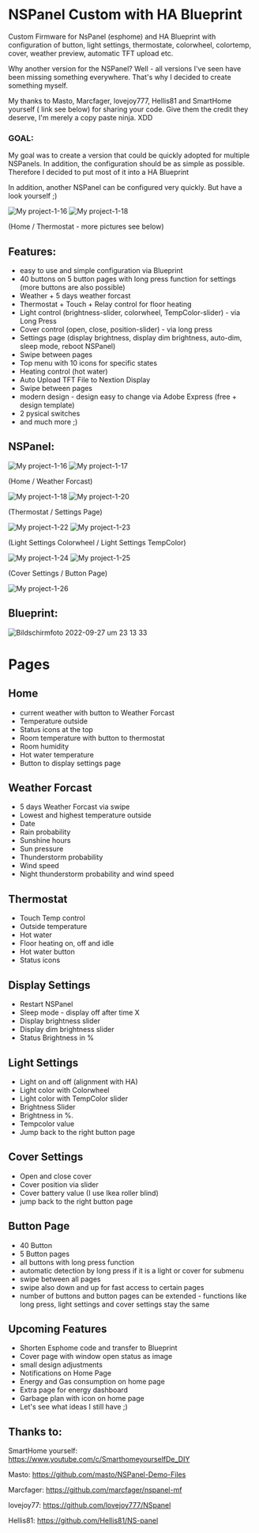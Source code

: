 # NSPanel Custom with HA Blueprint
Custom Firmware for NsPanel (esphome) and HA Blueprint with configuration of button, light settings, thermostate, colorwheel, colortemp, cover, weather preview, automatic TFT upload etc.

Why another version for the NSPanel? 
Well - all versions I've seen have been missing something everywhere. 
That's why I decided to create something myself.

My thanks to Masto, Marcfager, lovejoy777, Hellis81 and SmartHome yourself ( link see below) for sharing your code. Give them the credit they deserve, I'm merely a copy paste ninja. XDD


### GOAL:
My goal was to create a version that could be quickly adopted for multiple NSPanels.
In addition, the configuration should be as simple as possible. Therefore I decided to put most of it into a HA Blueprint

In addition, another NSPanel can be configured very quickly. But have a look yourself ;)

![My project-1-16](https://user-images.githubusercontent.com/41958506/192649717-6b04cd1a-1829-4fd5-8ba4-09eaf32f85d0.png)
![My project-1-18](https://user-images.githubusercontent.com/41958506/192650810-c7210d15-a07e-4f70-a593-af0a51c7f4bb.png)

(Home / Thermostat - more pictures see below)

## Features:
- easy to use and simple configuration via Blueprint
- 40 buttons on 5 button pages with long press function for settings (more buttons are also possible)
- Weather + 5 days weather forcast
- Thermostat + Touch + Relay control for floor heating
- Light control (brightness-slider, colorwheel, TempColor-slider) - via Long Press
- Cover control (open, close, position-slider) - via long press
- Settings page (display brightness, display dim brightness, auto-dim, sleep mode, reboot NSPanel)
- Swipe between pages
- Top menu with 10 icons for specific states
- Heating control (hot water)
- Auto Upload TFT File to Nextion Display
- Swipe between pages
- modern design - design easy to change via Adobe Express (free + design template)
- 2 pysical switches
- and much more ;)


## NSPanel:
![My project-1-16](https://user-images.githubusercontent.com/41958506/192649717-6b04cd1a-1829-4fd5-8ba4-09eaf32f85d0.png)
![My project-1-17](https://user-images.githubusercontent.com/41958506/192650793-9b657fa2-8056-46d7-aca3-065cde291df8.png)

(Home / Weather Forcast)

![My project-1-18](https://user-images.githubusercontent.com/41958506/192650810-c7210d15-a07e-4f70-a593-af0a51c7f4bb.png)
![My project-1-20](https://user-images.githubusercontent.com/41958506/192652078-ec4f3268-c00b-42a8-b1f9-c4da3e53d7a5.png)

(Thermostat / Settings Page)

![My project-1-22](https://user-images.githubusercontent.com/41958506/192652105-23baac1d-9dee-40c1-8596-9cae8827cf1c.png)
![My project-1-23](https://user-images.githubusercontent.com/41958506/192652116-93b850d3-553b-4f14-bb0f-78dff959e2fd.png)

(Light Settings Colorwheel / Light Settings TempColor)

![My project-1-24](https://user-images.githubusercontent.com/41958506/192652126-91b0aae9-75ae-44a0-842d-0a78d93f2da5.png)
![My project-1-25](https://user-images.githubusercontent.com/41958506/192652131-604c0636-0f96-44b8-ae6a-793bde56d0e1.png)

(Cover Settings / Button Page)

![My project-1-26](https://user-images.githubusercontent.com/41958506/192652263-297cda87-3eff-452c-9ec3-3cd76da94de7.png)

## Blueprint:
![Bildschirmfoto 2022-09-27 um 23 13 33](https://user-images.githubusercontent.com/41958506/192652755-069f91c9-927e-4aea-9569-d596cdfa0e56.png)

# Pages

## Home
- current weather with button to Weather Forcast
- Temperature outside
- Status icons at the top
- Room temperature with button to thermostat
- Room humidity
- Hot water temperature
- Button to display settings page

## Weather Forcast
- 5 days Weather Forcast via swipe
- Lowest and highest temperature outside
- Date
- Rain probability
- Sunshine hours
- Sun pressure 
- Thunderstorm probability
- Wind speed
- Night thunderstorm probability and wind speed

## Thermostat
- Touch Temp control 
- Outside temperature
- Hot water
- Floor heating on, off and idle
- Hot water button
- Status icons

## Display Settings
- Restart NSPanel
- Sleep mode - display off after time X
- Display brightness slider
- Display dim brightness slider
- Status Brightness in %

## Light Settings
- Light on and off (alignment with HA)
- Light color with Colorwheel
- Light color with TempColor slider
- Brightness Slider
- Brightness in %.
- Tempcolor value
- Jump back to the right button page

## Cover Settings
- Open and close cover
- Cover position via slider
- Cover battery value (I use Ikea roller blind)
- jump back to the right button page

## Button Page
- 40 Button
- 5 Button pages
- all buttons with long press function
- automatic detection by long press if it is a light or cover for submenu
- swipe between all pages 
- swipe also down and up for fast access to certain pages
- number of buttons and button pages can be extended - functions like long press, light settings and cover settings stay the same

## Upcoming Features
- Shorten Esphome code and transfer to Blueprint
- Cover page with window open status as image
- small design adjustments
- Notifications on Home Page
- Energy and Gas consumption on home page
- Extra page for energy dashboard
- Garbage plan with icon on home page
- Let's see what ideas I still have ;)



## Thanks to:
SmartHome yourself: https://www.youtube.com/c/SmarthomeyourselfDe_DIY

Masto: https://github.com/masto/NSPanel-Demo-Files

Marcfager:  https://github.com/marcfager/nspanel-mf

lovejoy77: https://github.com/lovejoy777/NSpanel

Hellis81: https://github.com/Hellis81/NS-panel
